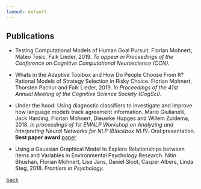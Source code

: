 ```yaml
---
layout: default
---
```


## Publications

* Testing Computational Models of Human Goal Pursuit. Florian Mohnert, Mateo Tosic, Falk Lieder, 2019. _To appear in Proceedings of the Conference on Cognitive Computational Neuroscience (CCN)._

* Whats in the Adaptive Toolbox and How Do People Choose From It? Rational Models of Strategy Selection in Risky Choice. Florian Mohnert, Thorsten Pachur and Falk Lieder, 2019. _In Proceedings of the 41st Annual Meeting of the Cognitive Science Society (CogSci)._

* Under the hood: Using diagnostic classifiers to investigate and improve how language models track agreement information. Mario Giulianelli, Jack Harding, Florian Mohnert, Dieuwke Hupges and Willem Zuidema, 2018. _In proceedings of 1st EMNLP Workshop on Analyzing and Interpreting Neural Networks for NLP (Blackbox NLP)._ Oral presentation. **Best paper award** [paper](https://arxiv.org/abs/1808.08079)

* Using a Gaussian Graphical Model to Explore Relationships between Items and Variables in Environmental Psychology Research. Nitin Bhushan, Florian Mohnert, Lise Jans, Daniel Sloot, Casper Albers, Linda Steg, 2018. _Frontiers in Psychology._




[back](./)
